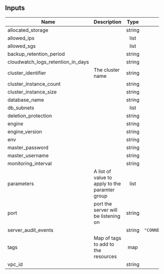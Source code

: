 ## Inputs

| Name | Description | Type | Default | Required |
|------|-------------|:----:|:-----:|:-----:|
| allocated\_storage |  | string | `""` | no |
| allowed\_ips |  | list | `<list>` | no |
| allowed\_sgs |  | list | `<list>` | no |
| backup\_retention\_period |  | string | `"30"` | no |
| cloudwatch\_logs\_retention\_in\_days |  | string | `"30"` | no |
| cluster\_identifier | The cluster name | string | n/a | yes |
| cluster\_instance\_count |  | string | `"1"` | no |
| cluster\_instance\_size |  | string | `"db.t2.micro"` | no |
| database\_name |  | string | `"test"` | no |
| db\_subnets |  | list | n/a | yes |
| deletion\_protection |  | string | `"false"` | no |
| engine |  | string | `"mysql"` | no |
| engine\_version |  | string | `"5.7.22"` | no |
| env |  | string | n/a | yes |
| master\_password |  | string | n/a | yes |
| master\_username |  | string | n/a | yes |
| monitoring\_interval |  | string | n/a | yes |
| parameters | A list of value to apply to the paramter group | list | `<list>` | no |
| port | port the server will be listening on | string | 3306 | no |
| server\_audit\_events |  | string | `"CONNECT,QUERY,QUERY_DCL,QUERY_DDL,QUERY_DML"` | no |
| tags | Map of tags to add to the resources | map | `<map>` | no |
| vpc\_id |  | string | n/a | yes |

